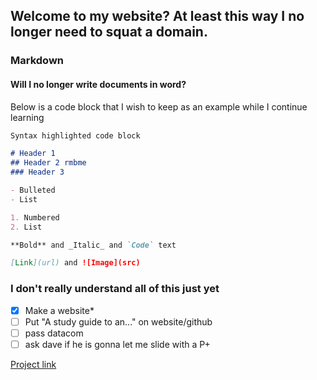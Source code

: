 ## Welcome to my website? At least this way I no longer need to squat a domain.

### Markdown
#### Will I no longer write documents in word?

Below is a code block that I wish to keep as an example while I continue learning
```markdown
Syntax highlighted code block

# Header 1
## Header 2 rmbme
### Header 3

- Bulleted
- List

1. Numbered
2. List

**Bold** and _Italic_ and `Code` text

[Link](url) and ![Image](src)
```
### I don't really understand all of this just yet
- [x] Make a website*
- [ ] Put "A study guide to an..." on website/github
- [ ] pass datacom
- [ ] ask dave if he is gonna let me slide with a P+

[Project link](Projects/index.md)
